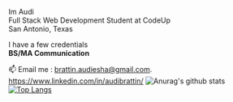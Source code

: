 Im Audi<br>
Full Stack Web Development Student at CodeUp<br>
San Antonio, Texas<br>

I have a few credentials<br>
<b>BS/MA Communication</b>

📫 Email me : brattin.audiesha@gmail.com. <br>https://www.linkedin.com/in/audibrattin/
![Anurag's github stats](https://github-readme-stats.vercel.app/api?username=b-audiesha&show_icons=true&theme=monokai)<br>
[![Top Langs](https://github-readme-stats.vercel.app/api/top-langs/?username=b-audiesha&layout=compact&theme=monokai)](https://github.com/anuraghazra/github-readme-stats)
<!--
**b-audiesha/b-audiesha** is a ✨ _special_ ✨ repository because its `README.md` (this file) appears on your GitHub profile.
